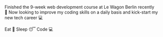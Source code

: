 <!--
**coDecs27/coDecs27** is a ✨ _special_ ✨ repository because its `README.md` (this file) appears on your GitHub profile. -->

Finished the 9-week web development course at Le Wagon Berlin recently  💪
Now looking to improve my coding skills on a daily basis and kick-start my new tech career 💻

Eat  :fork_and_knife: Sleep  :sleeping: Code :computer:
